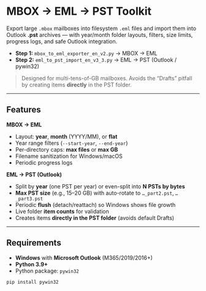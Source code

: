 # MBOX → EML → PST Toolkit

Export large `.mbox` mailboxes into filesystem `.eml` files and import them into Outlook **.pst** archives — with year/month folder layouts, filters, size limits, progress logs, and safe Outlook integration.

- **Step 1:** `mbox_to_eml_exporter_en_v2.py` → MBOX → EML  
- **Step 2:** `eml_to_pst_import_en_v3_3.py` → EML → PST (Outlook / pywin32)

> Designed for multi-tens-of-GB mailboxes. Avoids the “Drafts” pitfall by creating items **directly** in the PST folder.

---

## Features

**MBOX → EML**
- Layout: **year**, **month** (YYYY/MM), or **flat**
- Year range filters (`--start-year`, `--end-year`)
- Per-directory caps: **max files** or **max GB**
- Filename sanitization for Windows/macOS
- Periodic progress logs

**EML → PST (Outlook)**
- Split by **year** (one PST per year) or even-split into **N PSTs by bytes**
- **Max PST size** (e.g., 15–20 GB) with auto-rotate to `…_part2.pst`, `…_part3.pst`
- Periodic **flush** (detach/reattach) so Windows shows file growth
- Live folder **item counts** for validation
- Creates items **directly in the PST folder** (avoids default Drafts)

---

## Requirements

- **Windows** with **Microsoft Outlook** (M365/2019/2016+)
- **Python 3.9+**
- Python package: `pywin32`

```bash
pip install pywin32
